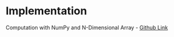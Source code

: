 # Implementation

Computation with NumPy and N-Dimensional Array - [Github Link](https://github.com/grandeurkoe/100-days-of-code-the-complete-python-pro-bootcamp/tree/c915e62f6ddfa1e98d9b6301709c0bebbf52670a/day-077-computation-with-numpy-and-n-dimensional-array)